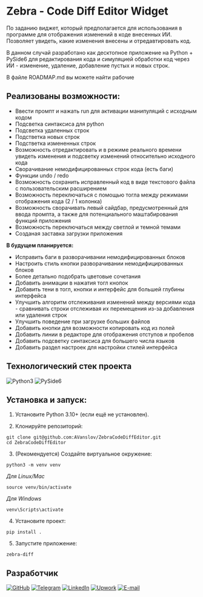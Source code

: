 # Zebra - Code Diff Editor Widget

По заданию виджет, который предполагается для использования в программе для отображения изменений в коде внесенных ИИ. Позволяет увидеть, какие изменения внесены и отредавтировать код.

В данном случай разработано как десктопное приложение на Python + PySide6 для редактирования кода и симуляцией обработки код через ИИ - изменение, удаление, добавление пустых и новых строк.

В файле ROADMAP.md вы можете найти рабочие 
## Реализованы возможности:
- Ввести промпт и нажать run для активации манипуляций с исходным кодом
- Подсветка синтаксиса для python
- Подсветка удаленных строк
- Подстветка новых строк
- Подстветка измененных строк
- Возможность отредактировать и в режиме реального времени увидеть изменения и подсветку изменений относительно исходного кода
- Сворачивание немодифицированных строк кода (есть баги)
- Функции undo / redo
- Возможность сохранить исправленный код в виде текстового файла с пользовательским расширением
- Возможность переключаться с помощью тогла между режимами отображения кода (2 / 1 колонка)
- Возможность сворачивать левый сайдбар, предусмотренный для ввода промпта, а также для потенциального маштабирования функций приложения
- Возможность переключаться между светлой и темной темами
- Созданая заставка загрузки приложения

**В будущем планируется:**
- Исправить баги в разворачивании немодифицированных блоков
- Настроить стиль кнопки разворачивании немодифицированных блоков
- Более детально подобрать цветовые сочетания
- Добавить анимации в нажатия тогл кнопок
- Добавить тени в тогл, кнопки и интерфейс для большей глубины интерфейса
- Улучшить алгоритм отслеживания изменений между версиями кода - сравнивать строки отслеживая их перемещения из-за добавления или удаления строк
- Улучшить поведение при загрузке больших файлов
- Добавить кнопки для возможности копировать код из полей
- Добавить линии в редакторе для отображения отступов и пробелов
- Добавить подсветку синтаксиса для большего числа языков
- Добавить раздел настроек для настройки стилей интерфейса

## Технологический стек проекта

![Python3](https://img.shields.io/badge/-Python3-black?style=for-the-badge&logo=python)
![PySide6](https://img.shields.io/badge/-PySide6-black?style=for-the-badge)

## Установка и запуск:

1. Установите Python 3.10+ (если ещё не установлен).

2. Клонируйте репозиторий:

```
git clone git@github.com:AVanslov/ZebraCodeDiffEditor.git
cd ZebraCodeDiffEditor
```

3. (Рекомендуется) Создайте виртуальное окружение:
```
python3 -m venv venv
```
*Для Linux/Mac*
```
source venv/bin/activate
```
*Для Windows*
```
venv\Scripts\activate
```

4. Установите проект:

```
pip install .
```

5. Запустите приложение:
```
zebra-diff
```

## Разработчик

[![GitHub](https://img.shields.io/badge/-Бучельников_Александр-black?style=for-the-badge&logo=GitHub)](https://github.com/AVanslov)
[![Telegram](https://img.shields.io/badge/-Telegram-black?style=for-the-badge&logo=Telegram)](https://t.me/aleksandr_buchelnikov)
[![LinkedIn](https://img.shields.io/badge/-LinkedIn-black?style=for-the-badge&logo=LinkedIn)](https://www.linkedin.com/in/aleksandr-buchelnikov/)
[![Upwork](https://img.shields.io/badge/-Upwork-black?style=for-the-badge&logo=Upwork)](https://www.upwork.com/freelancers/~01f4ee846d7823ab17?mp_source=share)
[![E-mail](https://img.shields.io/badge/-E_mail-black?style=for-the-badge&logo=Gmail)](mailto:al.buchelnikov@gmail.com)